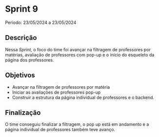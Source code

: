 # Sprint 9

Período: 23/05/2024 a 23/05/2024

## Descrição

Nessa _Sprint_, o foco do time foi avançar na filtragem de professores por matérias, avaliação de professores com pop-up e o início do esqueleto da página dos professores.
## Objetivos
- Avançar na filtragem de professores por matéria
- Iniciar as avaliações de professores pop-up
- Construir a estrutura da página individual de professores e o backend.

## Finalização
O time conseguiu finalizar a filtragem, o pop up está em andamento e a página individual de professores também teve avanço.
